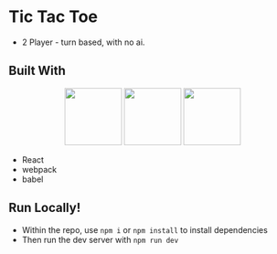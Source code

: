 # Tic Tac Toe

* 2 Player - turn based, with no ai.

## Built With

<p align="center">
<img src="https://imgur.com/ym7w8Sy" height="100px">
<img src="https://imgur.com/n2Omqrh" height="100px">
<img src="https://imgur.com/18VY9GY" height="100px">
</p>

* React
* webpack
* babel

## Run Locally!

* Within the repo, use `npm i` or `npm install` to install dependencies
* Then run the dev server with `npm run dev`
